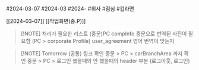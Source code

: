 #2024-03-07
#2024-03
#2024- 
#회사 
#점심 
#컵라면 

[[2024-03-07]]
[[작업화면(중.P)]]


> [!NOTE] 처리가 필요한 리스트 (중문)PC
> compInfo 중문으로 번역된 사진이 필요함 (PC > corporate Profile)
> user_agreement 영어 번역이 맞는지



> [!NOTE] Tomorrow
> (공통) 링크 확인
>  중문 > PC > carBranchArea 까지 확인
>  중문 > PC > 로그인 했을때와 안 했을때의 header 부분 (로그아웃, 로그인)
